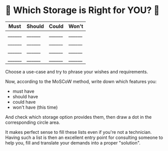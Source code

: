 # 💾 Which Storage is Right for YOU? 🤩

| Must | Should | Could | Won't |
| ---- | ------ | ----- | ----- |
| ______ | ______ | ______ | ______ |
| ______ | ______ | ______ | ______ |
| ______ | ______ | ______ | ______ |
| ______ | ______ | ______ | ______ |


Choose a use-case and try to phrase your wishes and requirements.

<aside class="notes">

Now, according to the MoSCoW method, write down which features you:

  * must have
  * should have
  * could have
  * won't have (this time)

And check which storage option provides them, then draw a dot in the
corresponding circle area.

It makes perfect sense to fill these lists even if you're not a technician.
Having such a list is then an excellent entry point for consulting someone
to help you, fill and translate your demands into a proper "solution".
